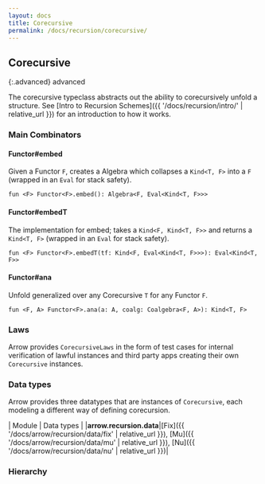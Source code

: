 ```yaml
---
layout: docs
title: Corecursive
permalink: /docs/recursion/corecursive/
---
```


## Corecursive

{:.advanced}
advanced

The corecursive typeclass abstracts out the ability to corecursively unfold a structure.
See [Intro to Recursion Schemes]({{ '/docs/recursion/intro/' | relative_url }}) for
an introduction to how it works.

### Main Combinators

#### Functor<F>#embed

Given a Functor `F`, creates a Algebra which collapses a `Kind<T, F>` into a `F`
(wrapped in an `Eval` for stack safety).

`fun <F> Functor<F>.embed(): Algebra<F, Eval<Kind<T, F>>>`

#### Functor<F>#embedT

The implementation for embed; takes a `Kind<F, Kind<T, F>>` and returns a `Kind<T, F>`
(wrapped in an `Eval` for stack safety).

`fun <F> Functor<F>.embedT(tf: Kind<F, Eval<Kind<T, F>>>): Eval<Kind<T, F>>`

#### Functor<F>#ana

Unfold generalized over any Corecursive `T` for any Functor `F`.

`fun <F, A> Functor<F>.ana(a: A, coalg: Coalgebra<F, A>): Kind<T, F>`

### Laws

Arrow provides `CorecursiveLaws` in the form of test cases for internal verification of
lawful instances and third party apps creating their own `Corecursive` instances.

### Data types

Arrow provides three datatypes that are instances of `Corecursive`, each modeling a
different way of defining corecursion.

| Module | Data types |
|__arrow.recursion.data__|[Fix]({{ '/docs/arrow/recursion/data/fix' | relative_url }}), [Mu]({{ '/docs/arrow/recursion/data/mu' | relative_url }}), [Nu]({{ '/docs/arrow/recursion/data/nu' | relative_url }})|

### Hierarchy

<canvas id="hierarchy-diagram"></canvas>
<script>
  drawNomNomlDiagram('hierarchy-diagram', 'diagram.nomnol')
</script>


